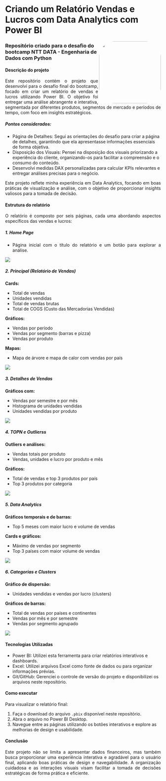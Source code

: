 <h1>Criando um Relatório Vendas e Lucros com Data Analytics com Power BI</h1>

<img align="right" height="200" style="border-radius:50px;" src="https://assets.dio.me/E5KMSxmK8QAcAO9SDazfzGNWHnaMzQE-Xi_V8lxXX9I/f:webp/h:120/q:80/L3RyYWNrcy8yYTNhMmQyYi03ZGU3LTQ1N2MtYjRkZi1kY2QzMjdlYWU5ZWIucG5n">

<h3>Repositório criado para o desafio do bootcamp NTT DATA - Engenharia de Dados com Python</h3>

<h4 align="justify">Descrição do projeto</h4>

<p align="justify">
    Este repositório contém o projeto que desenvolvi para o desafio final do bootcamp, focado em criar um relatório de vendas e lucros utilizando Power BI. O objetivo foi entregar uma análise abrangente e interativa, segmentada por diferentes produtos, segmentos de mercado e períodos de tempo, com foco em insights estratégicos.
</p>

<h5 align="justify">Pontos considerados:</h5>

<p align="justify">
    <ul>
        <li>Página de Detalhes: Segui as orientações do desafio para criar a página de detalhes, garantindo que ela apresentasse informações essenciais de forma objetiva.
        <li>Disposição dos Visuais: Pensei na disposição dos visuais priorizando a experiência do cliente, organizando-os para facilitar a compreensão e o consumo do conteúdo.
        <li>Desenvolvi medidas DAX personalizadas para calcular KPIs relevantes e entregar análises precisas para o negócio.
    </ul>
</p>

<p align="justify">
    Este projeto reflete minha experiência em Data Analytics, focando em boas práticas de visualização e análise, com o objetivo de proporcionar insights valiosos para a tomada de decisão.
</p>

<h4 align="justify">Estrutura do relatório</h4>

<p align="justify">
    O relatório é composto por seis páginas, cada uma abordando aspectos específicos das vendas e lucros:
</p>

<div align="justify">
    <h5><b>1. Home Page</b></h5>
           <ul><li>Página inicial com o título do relatório e um botão para explorar a análise.</ul>
    <img src="Imagens/home page.JPG">

   <h5><b>2. Principal (Relatório de Vendas)</b></h5>
      <b>Cards:</b>
      <ul>
        <li>Total de vendas
        <li>Unidades vendidas
        <li>Total de vendas brutas
        <li>Total de COGS (Custo das Mercadorias Vendidas)
      </ul>
      <b>Gráficos:</b>
      <ul>
            <li>Vendas por período
            <li>Vendas por segmento (barras e pizza)
            <li>Vendas por produto
      </ul>
      <b>Mapas:</b>
        <ul>
          <li>Mapa de árvore e mapa de calor com vendas por país
        </ul>
    <img src="Imagens/principal.JPG">
    <h5><b>3. Detalhes de Vendas</b></h5>
      <b>Gráficos com:</b>
      <ul>
        <li>Vendas por semestre e por mês
        <li>Histograma de unidades vendidas
        <li>Unidades vendidas por produto
      </ul>
    <img src="Imagens/detalhes.JPG">
    <h5><b>4. TOPN e Outlierss</b></h5>
      <b>Outliers e análises:</b>
      <ul>
        <li>Vendas totais por produto
        <li>Vendas, unidades e lucro por produto e mês
      </ul>
      <b>Gráficos:</b>
      <ul>
        <li>Total de vendas e top 3 produtos por país
        <li>Top 3 produtos por categoria
      </ul>
    <img src="Imagens/topn e outliers.JPG">
    <h5><b>5. Data Analytics</b></h5>
      <b>Gráficos temporais e de barras:</b>
      <ul>
        <li>Top 5 meses com maior lucro e volume de vendas
      </ul>
      <b>Cards e gráficos:</b>
      <ul>
        <li>Máximo de vendas por segmento
        <li>Top 3 países com maior volume de vendas
      </ul>
    <img src="Imagens/data analytics.JPG">
    <h5><b>6. Categorias e Clusters</b></h5>
      <b>Gráfico de dispersão:</b>
      <ul>
        <li>Unidades vendidas e vendas por lucro (clusters)
      </ul>
      <b>Gráficos de barras:</b>
      <ul>
        <li>Total de vendas por países e continentes
        <li>Vendas por mês e por semestre
        <li>Vendas por segmento agrupado
      </ul>
    <img src="Imagens/categorias e clusters.JPG">
</div>

<h4 align="justify">Tecnologias Utilizadas</h4>

<p align="justify">
    <ul>
        <li>Power BI: Utilizei esta ferramenta para criar relatórios interativos e dashboards.
        <li>Excel: Utilizei arquivos Excel como fonte de dados ou para organizar informações prévias.
        <li>Git/GitHub: Gerenciei o controle de versão do projeto e disponibilizei os arquivos neste repositório.
    </ul>
</p>
 

<h4 align="justify">Como executar</h4>

<p align="justify">
    Para visualizar o relatório final:
    <ol>
        <li>Faça o download do arquivo <code>.pbix</code> disponível neste repositório.
        <li>Abra o arquivo no Power BI Desktop.
        <li>Navegue entre as páginas utilizando os botões interativos e explore as melhorias de design e usabilidade.
    </ol>
</p>

<h4 align="justify">Conclusão</h4>

<p align="justify">
    Este projeto não se limita a apresentar dados financeiros, mas também busca proporcionar uma experiência interativa e agradável para o usuário final, aplicando boas práticas de design e navegabilidade. A organização cuidadosa e as interações visuais visam facilitar a tomada de decisões estratégicas de forma prática e eficiente.
</p>